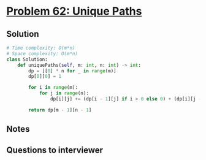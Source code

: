 # [Problem 62: Unique Paths](https://leetcode.com/problems/unique-paths/)

## Solution

```py
# Time complexity: O(m*n)
# Space complexity: O(m*n)
class Solution:
    def uniquePaths(self, m: int, n: int) -> int:
        dp = [[0] * n for _ in range(m)]
        dp[0][0] = 1

        for i in range(m):
            for j in range(n):
                dp[i][j] += (dp[i - 1][j] if i > 0 else 0) + (dp[i][j - 1] if j > 0 else 0)

        return dp[m - 1][n - 1]
```

## Notes

## Questions to interviewer
